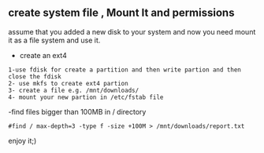 ## create system file , Mount It and permissions

assume that you added a new disk to your system and now you need mount it as a file system and use it.

- create an ext4

```
1-use fdisk for create a partition and then write partion and then close the fdisk
2- use mkfs to create ext4 partion
3- create a file e.g. /mnt/downloads/
4- mount your new partion in /etc/fstab file 
```

-find files bigger than 100MB in / directory
```
#find / max-depth=3 -type f -size +100M > /mnt/downloads/report.txt
```

enjoy it;)
